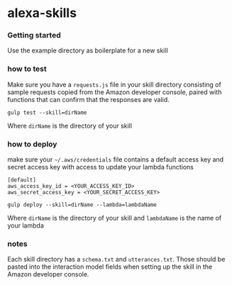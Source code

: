 # alexa-skills

### Getting started
Use the example directory as boilerplate for a new skill

### how to test
Make sure you have a `requests.js` file in your skill directory consisting of sample requests copied from the Amazon developer console, paired with functions that can confirm that the responses are valid.

`gulp test --skill=dirName`

Where `dirName` is the directory of your skill

### how to deploy
make sure your `~/.aws/credentials` file contains a default access key and secret access key with access to update your lambda functions
```
[default]
aws_access_key_id = <YOUR_ACCESS_KEY_ID>
aws_secret_access_key = <YOUR_SECRET_ACCESS_KEY>
```

`gulp deploy --skill=dirName --lambda=lambdaName`

Where `dirName` is the directory of your skill and `lambdaName` is the name of your lambda

### notes
Each skill directory has a `schema.txt` and `utterances.txt`. Those should be pasted into the interaction model fields when setting up the skill in the Amazon developer console.
